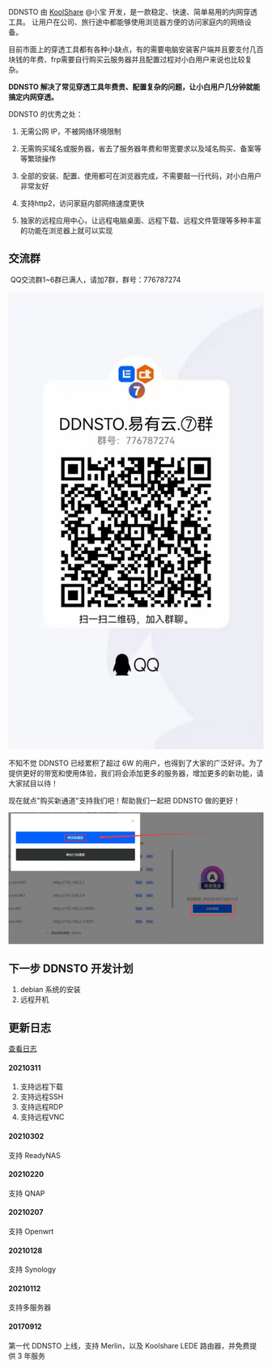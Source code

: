 DDNSTO 由 [KoolShare](https://koolshare.cn/space-uid-2380.html) @小宝 开发，是一款稳定、快速、简单易用的内网穿透工具。
让用户在公司、旅行途中都能够使用浏览器方便的访问家庭内的网络设备。

目前市面上的穿透工具都有各种小缺点，有的需要电脑安装客户端并且要支付几百块钱的年费、frp需要自行购买云服务器并且配置过程对小白用户来说也比较复杂。

**DDNSTO 解决了常见穿透工具年费贵、配置复杂的问题，让小白用户几分钟就能搞定内网穿透。**

DDNSTO 的优秀之处：

1. 无需公网 IP，不被网络环境限制

2. 无需购买域名或服务器，省去了服务器年费和带宽要求以及域名购买、备案等等繁琐操作

3. 全部的安装、配置、使用都可在浏览器完成，不需要敲一行代码，对小白用户非常友好

4. 支持http2，访问家庭内部网络速度更快

5. 独家的远程应用中心，让远程电脑桌面、远程下载、远程文件管理等多种丰富的功能在浏览器上就可以实现

## 交流群

​												QQ交流群1~6群已满人，请加7群，群号：776787274

![img](./koolshare_merlin/qq.jpg)


不知不觉 DDNSTO 已经累积了超过 6W 的用户，也得到了大家的广泛好评。为了提供更好的带宽和使用体验，我们将会添加更多的服务器，增加更多的新功能，请大家拭目以待！

现在就点"购买新通道"支持我们吧！帮助我们一起把 DDNSTO 做的更好！

![image-20210203212255250](./koolshare_merlin/image-20210203212255250.png)

## 下一步 DDNSTO 开发计划

1. debian 系统的安装
2. 远程开机

## 更新日志

[查看日志](https://github.com/linkease/ddnsto/blob/master/CHANGELOG.md)

#### 20210311

1. 支持远程下载
2. 支持远程SSH
3. 支持远程RDP
4. 支持远程VNC

#### 20210302
支持 ReadyNAS

#### 20210220
支持 QNAP

#### 20210207
支持 Openwrt

#### 20210128
支持 Synology

#### 20210112
支持多服务器

#### 20170912
第一代 DDNSTO 上线，支持 Merlin，以及 Koolshare LEDE 路由器，并免费提供 3 年服务
